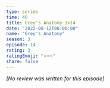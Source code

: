 ```yaml
---
type: series
time: 40
title: Grey's Anatomy 3x14
date: "2022-08-12T00:00:00"
name: "Grey's Anatomy"
season: 3
episode: 14
rating: 3
ratingEmoji: "⭐️⭐️⭐️"
share: false
---
```


_[No review was written for this episode]_
